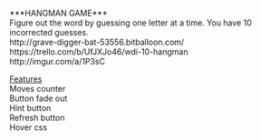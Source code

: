 <p>***HANGMAN GAME***<br>
Figure out the word by guessing one letter at a time. You have 10 incorrected guesses.<br>
http://grave-digger-bat-53556.bitballoon.com/<br>
https://trello.com/b/UfJXJo46/wdi-10-hangman<br>
http://imgur.com/a/1P3sC</p>

<p><u>Features</u><br>
Moves counter<br>
Button fade out<br>
Hint button<br>
Refresh button<br>
Hover css</p>
